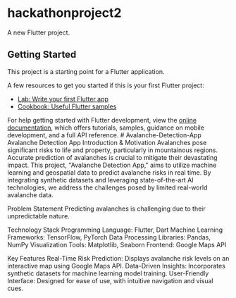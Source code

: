 # hackathonproject2

A new Flutter project.

## Getting Started

This project is a starting point for a Flutter application.

A few resources to get you started if this is your first Flutter project:

- [Lab: Write your first Flutter app](https://docs.flutter.dev/get-started/codelab)
- [Cookbook: Useful Flutter samples](https://docs.flutter.dev/cookbook)

For help getting started with Flutter development, view the
[online documentation](https://docs.flutter.dev/), which offers tutorials,
samples, guidance on mobile development, and a full API reference.
#   A v a l a n c h e - D e t e c t i o n - A p p 
 
Avalanche Detection App
Introduction & Motivation
Avalanches pose significant risks to life and property, particularly in mountainous regions. Accurate prediction of avalanches is crucial to mitigate their devastating impact. This project, "Avalanche Detection App," aims to utilize machine learning and geospatial data to predict avalanche risks in real time. By integrating synthetic datasets and leveraging state-of-the-art AI technologies, we address the challenges posed by limited real-world avalanche data.

Problem Statement
Predicting avalanches is challenging due to their unpredictable nature.

Technology Stack
Programming Language: Flutter, Dart
Machine Learning Frameworks: TensorFlow, PyTorch
Data Processing Libraries: Pandas, NumPy
Visualization Tools: Matplotlib, Seaborn
Frontend: Google Maps API


Key Features
Real-Time Risk Prediction: Displays avalanche risk levels on an interactive map using Google Maps API.
Data-Driven Insights: Incorporates synthetic datasets for machine learning model training.
User-Friendly Interface: Designed for ease of use, with intuitive navigation and visual cues.
